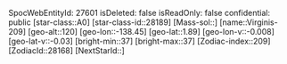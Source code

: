 ﻿---
location: [1.89,-138.45,120]
type: Station
tags:
- astro/Star

---
SpocWebEntityId: 27601
isDeleted: false
isReadOnly: false
confidential: public
[star-class::A0]
[star-class-id::28189]
[Mass-sol::]
[name::Virginis-209]
[geo-alt::120]
[geo-lon::-138.45]
[geo-lat::1.89]
[geo-lon-v::-0.008]
[geo-lat-v::-0.03]
[bright-min::37]
[bright-max::37]
[Zodiac-index::209]
[ZodiacId::28168]
[NextStarId::]

